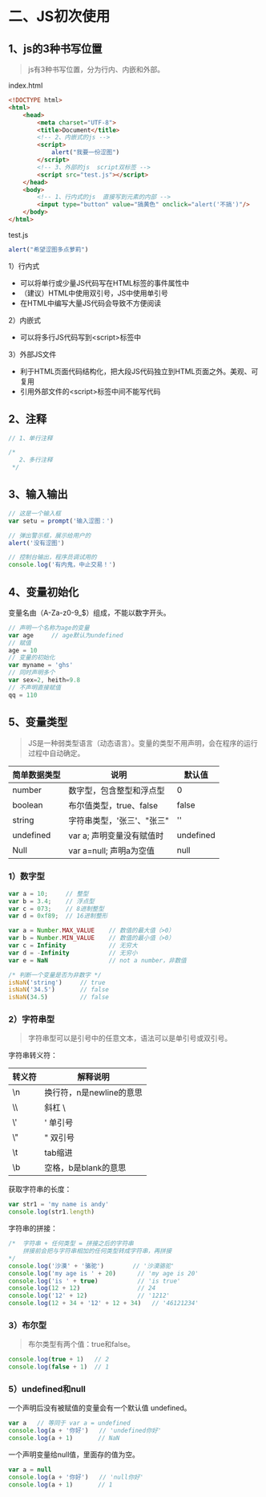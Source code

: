 # 二、JS初次使用

## 1、js的3种书写位置

> js有3种书写位置，分为行内、内嵌和外部。

index.html

```html
<!DOCTYPE html>
<html>
    <head>
        <meta charset="UTF-8">
        <title>Document</title>
        <!-- 2、内嵌式的js -->
        <script>
            alert("我要一份涩图")
        </script>
        <!-- 3、外部的js  script双标签 -->
        <script src="test.js"></script>
    </head>
    <body>
        <!-- 1、行内式的js  直接写到元素的内部 -->
        <input type="button" value="搞黄色" onclick="alert('不搞')"/>
    </body>
</html>
```

test.js

```js
alert("希望涩图多点萝莉")
```

1）行内式

- 可以将单行或少量JS代码写在HTML标签的事件属性中
- （建议）HTML中使用双引号，JS中使用单引号
- 在HTML中编写大量JS代码会导致不方便阅读

2）内嵌式

- 可以将多行JS代码写到\<script\>标签中

3）外部JS文件

- 利于HTML页面代码结构化，把大段JS代码独立到HTML页面之外。美观、可复用
- 引用外部文件的\<script\>标签中间不能写代码



## 2、注释

```js
// 1、单行注释

/*
   2、多行注释
 */
```



## 3、输入输出

```js
// 这是一个输入框
var setu = prompt('输入涩图：')

// 弹出警示框，展示给用户的
alert('没有涩图')

// 控制台输出，程序员调试用的
console.log('有内鬼，中止交易！')
```



## 4、变量初始化

变量名由（A-Za-z0-9_$）组成，不能以数字开头。

```js
// 声明一个名称为age的变量
var age		// age默认为undefined
// 赋值
age = 10
// 变量的初始化
var myname = 'ghs'
// 同时声明多个
var sex=2, heith=9.8
// 不声明直接赋值
qq = 110
```



## 5、变量类型

> JS是一种弱类型语言（动态语言）。变量的类型不用声明，会在程序的运行过程中自动确定。

| 简单数据类型 | 说明                       | 默认值    |
| ------------ | -------------------------- | --------- |
| number       | 数字型，包含整型和浮点型   | 0         |
| boolean      | 布尔值类型，true、false    | false     |
| string       | 字符串类型，'张三'、"张三" | ''        |
| undefined    | var a; 声明变量没有赋值时  | undefined |
| Null         | var a=null; 声明a为空值    | null      |

### 1）数字型

```js
var a = 10;		// 整型
var b = 3.4;	// 浮点型
var c = 073;	// 8进制整型
var d = 0xf89;	// 16进制整形
```

```js
var a = Number.MAX_VALUE	// 数值的最大值（>0）
var b = Number.MIN_VALUE	// 数值的最小值（>0）
var c = Infinity			// 无穷大
var d = -Infinity			// 无穷小
var e = NaN					// not a number，非数值
```

```js
/* 判断一个变量是否为非数字 */
isNaN('string')		// true
isNaN('34.5')		// false
isNaN(34.5)			// false
```

### 2）字符串型

> 字符串型可以是引号中的任意文本，语法可以是单引号或双引号。

字符串转义符：

| 转义符 | 解释说明                 |
| ------ | ------------------------ |
| \\n    | 换行符，n是newline的意思 |
| \\\\   | 斜杠 \\                  |
| \\\'   | \' 单引号                |
| \\\"   | \" 双引号                |
| \\t    | tab缩进                  |
| \\b    | 空格，b是blank的意思     |

获取字符串的长度：

```js
var str1 = 'my name is andy'
console.log(str1.length)
```

字符串的拼接：

```js
/* 	字符串 + 任何类型 = 拼接之后的字符串
	拼接前会把与字符串相加的任何类型转成字符串，再拼接
*/
console.log('沙漠' + '骆驼')		// '沙漠骆驼'
console.log('my age is ' + 20)		// 'my age is 20'
console.log('is ' + true)			// 'is true'
console.log(12 + 12)				// 24
console.log('12' + 12)				// '1212'
console.log(12 + 34 + '12' + 12 + 34)	// '46121234'
```

### 3）布尔型

> 布尔类型有两个值：true和false。

```js
console.log(true + 1)	// 2
console.log(false + 1)	// 1
```

### 5）undefined和null

一个声明后没有被赋值的变量会有一个默认值 undefined。

```js
var a	// 等同于 var a = undefined
console.log(a + '你好')	// 'undefined你好'
console.log(a + 1)		 // NaN
```

一个声明变量给null值，里面存的值为空。

```js
var a = null
console.log(a + '你好')	// 'null你好'
console.log(a + 1)		 // 1
```

